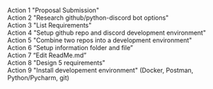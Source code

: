 Action 1 "Proposal Submission"  
Action 2 "Research github/python-discord bot options"  
Action 3 "List Requirements"  
Action 4 "Setup github repo and discord development environment"  
Action 5 "Combine two repos into a development environment"  
Action 6 “Setup information folder and file”  
Action 7 “Edit ReadMe.md”  
Action 8 "Design 5 requirements"  
Action 9 "Install developement environment" (Docker, Postman, Python/Pycharm, git)  
